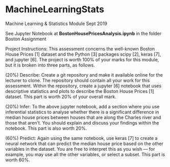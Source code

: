 # MachineLearningStats
Machine Learning &amp; Statistics Module Sept 2019


See Jupyter Notebook at **BostonHousePricesAnalysis.ipynb** in the folder Boston Assignment


Project Instructions:
This assessment concerns the well-known Boston House Prices [1] dataset and the Python [3] packages 
scipy [2], keras [7], and jupyter [6]. The project is worth 100% of your marks for this module, but 
it is broken into three parts, as follows.

(20%) Describe: Create a git repository and make it available online for the lecturer to clone. The 
repository should contain all your work for this assessment. Within the repository, create a 
jupyter [6] notebook that uses descriptive statistics and plots to describe the Boston House Prices 
[1] dataset. This part is worth 20% of your overall mark.

(20%) Infer: To the above jupyter notebook, add a section where you use inferential statistics to 
analyse whether there is a significant difference in median house prices between houses that are 
along the Charles river and those that aren’t. You should explain and discuss your findings within 
the notebook. This part is also worth 20%.

(60%) Predict: Again using the same notebook, use keras [7] to create a neural network that can 
predict the median house price based on the other variables in the dataset. You are free to interpret 
this as you wish — for example, you may use all the other variables, or select a subset. 
This part is worth 60%.        





